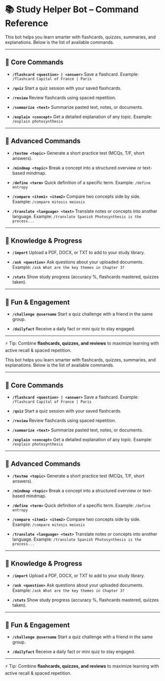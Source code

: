# 📚 Study Helper Bot – Command Reference

This bot helps you learn smarter with flashcards, quizzes, summaries, and explanations.
Below is the list of available commands.

---

## 🔹 Core Commands
- **`/flashcard <question> | <answer>`**
  Save a flashcard.
  Example: `/flashcard Capital of France | Paris`

- **`/quiz`**
  Start a quiz session with your saved flashcards.

- **`/review`**
  Review flashcards using spaced repetition.

- **`/summarize <text>`**
  Summarize pasted text, notes, or documents.

- **`/explain <concept>`**
  Get a detailed explanation of any topic.
  Example: `/explain photosynthesis`

---

## 🔹 Advanced Commands
- **`/testme <topic>`**
  Generate a short practice test (MCQs, T/F, short answers).

- **`/mindmap <topic>`**
  Break a concept into a structured overview or text-based mindmap.

- **`/define <term>`**
  Quick definition of a specific term.
  Example: `/define entropy`

- **`/compare <item1> <item2>`**
  Compare two concepts side by side.
  Example: `/compare mitosis meiosis`

- **`/translate <language> <text>`**
  Translate notes or concepts into another language.
  Example: `/translate Spanish Photosynthesis is the process...`

---

## 🔹 Knowledge & Progress
- **`/import`**
  Upload a PDF, DOCX, or TXT to add to your study library.

- **`/ask <question>`**
  Ask questions about your uploaded documents.
  Example: `/ask What are the key themes in Chapter 3?`

- **`/stats`**
  Show study progress (accuracy %, flashcards mastered, quizzes taken).

---

## 🔹 Fun & Engagement
- **`/challenge @username`**
  Start a quiz challenge with a friend in the same group.

- **`/dailyfact`**
  Receive a daily fact or mini quiz to stay engaged.

---

⚡ Tip: Combine **flashcards, quizzes, and reviews** to maximize learning with active recall & spaced repetition.

This bot helps you learn smarter with flashcards, quizzes, summaries, and explanations.
Below is the list of available commands.

---

## 🔹 Core Commands
- **`/flashcard <question> | <answer>`**
  Save a flashcard.
  Example: `/flashcard Capital of France | Paris`

- **`/quiz`**
  Start a quiz session with your saved flashcards.

- **`/review`**
  Review flashcards using spaced repetition.

- **`/summarize <text>`**
  Summarize pasted text, notes, or documents.

- **`/explain <concept>`**
  Get a detailed explanation of any topic.
  Example: `/explain photosynthesis`

---

## 🔹 Advanced Commands
- **`/testme <topic>`**
  Generate a short practice test (MCQs, T/F, short answers).

- **`/mindmap <topic>`**
  Break a concept into a structured overview or text-based mindmap.

- **`/define <term>`**
  Quick definition of a specific term.
  Example: `/define entropy`

- **`/compare <item1> <item2>`**
  Compare two concepts side by side.
  Example: `/compare mitosis meiosis`

- **`/translate <language> <text>`**
  Translate notes or concepts into another language.
  Example: `/translate Spanish Photosynthesis is the process...`

---

## 🔹 Knowledge & Progress
- **`/import`**
  Upload a PDF, DOCX, or TXT to add to your study library.

- **`/ask <question>`**
  Ask questions about your uploaded documents.
  Example: `/ask What are the key themes in Chapter 3?`

- **`/stats`**
  Show study progress (accuracy %, flashcards mastered, quizzes taken).

---

## 🔹 Fun & Engagement
- **`/challenge @username`**
  Start a quiz challenge with a friend in the same group.

- **`/dailyfact`**
  Receive a daily fact or mini quiz to stay engaged.

---

⚡ Tip: Combine **flashcards, quizzes, and reviews** to maximize learning with active recall & spaced repetition.
